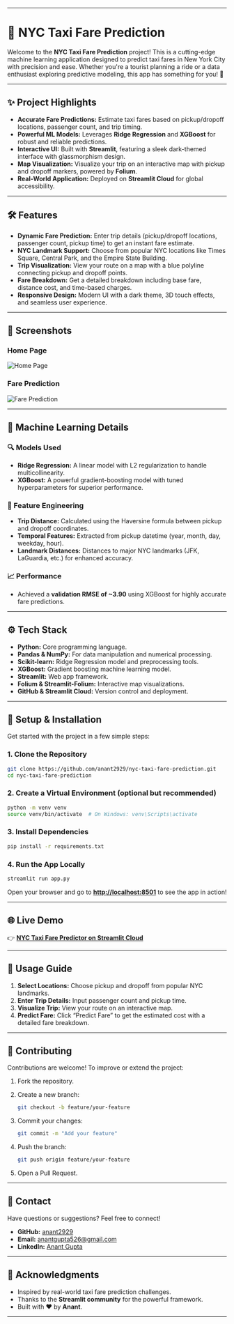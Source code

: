 
---

# 🚖 NYC Taxi Fare Prediction

Welcome to the **NYC Taxi Fare Prediction** project! This is a cutting-edge machine learning application designed to predict taxi fares in New York City with precision and ease. Whether you're a tourist planning a ride or a data enthusiast exploring predictive modeling, this app has something for you! 🚕

---

## ✨ Project Highlights

* **Accurate Fare Predictions:** Estimate taxi fares based on pickup/dropoff locations, passenger count, and trip timing.
* **Powerful ML Models:** Leverages **Ridge Regression** and **XGBoost** for robust and reliable predictions.
* **Interactive UI:** Built with **Streamlit**, featuring a sleek dark-themed interface with glassmorphism design.
* **Map Visualization:** Visualize your trip on an interactive map with pickup and dropoff markers, powered by **Folium**.
* **Real-World Application:** Deployed on **Streamlit Cloud** for global accessibility.

---

## 🛠️ Features

* **Dynamic Fare Prediction:** Enter trip details (pickup/dropoff locations, passenger count, pickup time) to get an instant fare estimate.
* **NYC Landmark Support:** Choose from popular NYC locations like Times Square, Central Park, and the Empire State Building.
* **Trip Visualization:** View your route on a map with a blue polyline connecting pickup and dropoff points.
* **Fare Breakdown:** Get a detailed breakdown including base fare, distance cost, and time-based charges.
* **Responsive Design:** Modern UI with a dark theme, 3D touch effects, and seamless user experience.

---

## 📸 Screenshots

### Home Page

![Home Page](https://github.com/user-attachments/assets/336395d8-e1f8-4827-89c3-735b33ce4238)

### Fare Prediction

![Fare Prediction](https://github.com/user-attachments/assets/23396678-df68-42bb-ab2b-80af5ddfdb49)

---

## 🧠 Machine Learning Details

### 🔍 Models Used

* **Ridge Regression:** A linear model with L2 regularization to handle multicollinearity.
* **XGBoost:** A powerful gradient-boosting model with tuned hyperparameters for superior performance.

### 🧮 Feature Engineering

* **Trip Distance:** Calculated using the Haversine formula between pickup and dropoff coordinates.
* **Temporal Features:** Extracted from pickup datetime (year, month, day, weekday, hour).
* **Landmark Distances:** Distances to major NYC landmarks (JFK, LaGuardia, etc.) for enhanced accuracy.

### 📈 Performance

* Achieved a **validation RMSE of \~3.90** using XGBoost for highly accurate fare predictions.

---

## ⚙️ Tech Stack

* **Python:** Core programming language.
* **Pandas & NumPy:** For data manipulation and numerical processing.
* **Scikit-learn:** Ridge Regression model and preprocessing tools.
* **XGBoost:** Gradient boosting machine learning model.
* **Streamlit:** Web app framework.
* **Folium & Streamlit-Folium:** Interactive map visualizations.
* **GitHub & Streamlit Cloud:** Version control and deployment.

---

## 🚀 Setup & Installation

Get started with the project in a few simple steps:

### 1. Clone the Repository

```bash
git clone https://github.com/anant2929/nyc-taxi-fare-prediction.git
cd nyc-taxi-fare-prediction
```

### 2. Create a Virtual Environment (optional but recommended)

```bash
python -m venv venv
source venv/bin/activate  # On Windows: venv\Scripts\activate
```

### 3. Install Dependencies

```bash
pip install -r requirements.txt
```

### 4. Run the App Locally

```bash
streamlit run app.py
```

Open your browser and go to **[http://localhost:8501](http://localhost:8501)** to see the app in action!

---

## 🌐 Live Demo

👉 **[NYC Taxi Fare Predictor on Streamlit Cloud](https://anant2929-nyc-taxi-fare-prediction-app-1dkfx0.streamlit.app/)**

---

## 📜 Usage Guide

1. **Select Locations:** Choose pickup and dropoff from popular NYC landmarks.
2. **Enter Trip Details:** Input passenger count and pickup time.
3. **Visualize Trip:** View your route on an interactive map.
4. **Predict Fare:** Click “Predict Fare” to get the estimated cost with a detailed fare breakdown.

---

## 🤝 Contributing

Contributions are welcome! To improve or extend the project:

1. Fork the repository.
2. Create a new branch:

   ```bash
   git checkout -b feature/your-feature
   ```
3. Commit your changes:

   ```bash
   git commit -m "Add your feature"
   ```
4. Push the branch:

   ```bash
   git push origin feature/your-feature
   ```
5. Open a Pull Request.

---

## 📧 Contact

Have questions or suggestions? Feel free to connect!

* **GitHub:** [anant2929](https://github.com/anant2929)
* **Email:** [anantgupta526@gmail.com](mailto:anantgupta526@gmail.com)
* **LinkedIn:** [Anant Gupta](https://www.linkedin.com/in/anant-gupta-87211a19b/)

---

## 🌟 Acknowledgments

* Inspired by real-world taxi fare prediction challenges.
* Thanks to the **Streamlit community** for the powerful framework.
* Built with ❤️ by **Anant**.

---
